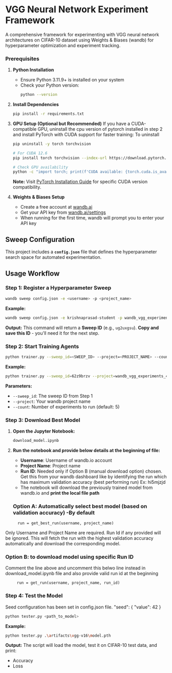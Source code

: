 # VGG Neural Network Experiment Framework

A comprehensive framework for experimenting with VGG neural network architectures on CIFAR-10 dataset using Weights & Biases (wandb) for hyperparameter optimization and experiment tracking.


### Prerequisites

1. **Python Installation**
   - Ensure Python  3.11.9+ is installed on your system
   - Check your Python version:
     ```bash
     python --version
     ```

2. **Install Dependencies**
   ```bash
   pip install -r requirements.txt
   ```

3. **GPU Setup (Optional but Recommended)**
   If you have a CUDA-compatible GPU, uninstall the cpu version of pytorch installed in step 2 and install PyTorch with CUDA support for faster training:
   To uninstall
   ```bash
   pip uninstall -y torch torchvision  
    ```
    
   ```bash
   # For CUDA 12.6
   pip install torch torchvision --index-url https://download.pytorch.org/whl/cu126
   
   # Check GPU availability
   python -c "import torch; print(f'CUDA available: {torch.cuda.is_available()}')"
   ```
   
   **Note:** Visit [PyTorch Installation Guide](https://pytorch.org/get-started/locally/) for specific CUDA version compatibility.

4. **Weights & Biases Setup**
   - Create a free account at [wandb.ai](https://wandb.ai)
   - Get your API key from [wandb.ai/settings](https://wandb.ai/settings)
   - When running for the first time, wandb will prompt you to enter your API key

## Sweep Configuration

This project includes a **`config.json`** file that defines the hyperparameter search space for automated experimentation.

## Usage Workflow

### Step 1: Register a Hyperparameter Sweep

```bash
wandb sweep config.json -e <username> -p <project_name>
```

**Example:**
```bash
wandb sweep config.json -e krishnaprasad-student -p wandb_vgg_experiments_4 
```

**Output:** This command will return a **Sweep ID** (e.g., `ug2uxgsu`). **Copy and save this ID** - you'll need it for the next step.

### Step 2: Start Training Agents

```bash
python trainer.py --sweep_id=<SWEEP_ID> --project=<PROJECT_NAME> --count=<NUM_RUNS>
```

**Example:**
```bash
python trainer.py --sweep_id=62z9brzv --project=wandb_vgg_experiments_4 --count=25
```

**Parameters:**
- `--sweep_id`: The sweep ID from Step 1
- `--project`: Your wandb project name
- `--count`: Number of experiments to run (default: 5)

### Step 3: Download Best Model

1. **Open the Jupyter Notebook:**
   ```bash
   download_model.ipynb
   ```

2. **Run the notebook and provide below details at the beginning of file:**
   - **Username**: Username of wandb.io account
   - **Project Name**: Project name
   - **Run ID**: Needed only if Option B (manual download option) chosen. Get this from your wandb dashboard like by identifying the run which has maximum validation accuracy (best performing run) Ex: hi5mjzjd
   - The notebook will download the previously trained model from wandb.io and **print the local file path**


   ### Option A: Automatically select best model (based on validation accuracy) -By default
         run = get_best_run(username, project_name)

Only Username and Project Name are required. Run Id if any provided will be ignored. This will fetch the run with the highest validation accuracy automatically and download the corresponding model.

   ### Option B: to download model using specific Run ID
Comment the line above and uncomment this belwo line instead in download_model.ipynb file and also provide valid run id at the beginning

         run = get_run(username, project_name, run_id)

### Step 4: Test the Model

Seed configuration has been set in config.json file. "seed": { "value": 42 }

```bash
python tester.py <path_to_model>
```

**Example:**
```bash
python tester.py .\artifacts\vgg-v16\model.pth
```

**Output:** The script will load the model, test it on CIFAR-10 test data, and print:
- Accuracy
- Loss

